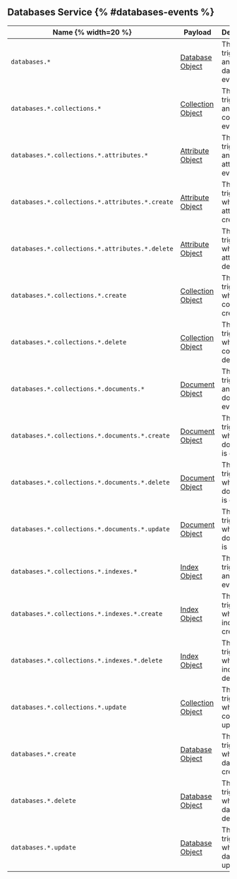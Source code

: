 ## Databases Service {% #databases-events %}

| Name     {% width=20 %}           | Payload                        | Description                             |
| ----------------------------------------- | ------------------------------ | --------------------------------------- |
| `databases.*`                             | [Database Object](/docs/models/database)     | This event triggers on any database event. |
| `databases.*.collections.*`               | [Collection Object](/docs/models/collection) | This event triggers on any collection event. |
| `databases.*.collections.*.attributes.*`  | [Attribute Object](/docs/models/attribute)   | This event triggers on any attributes event. |
| `databases.*.collections.*.attributes.*.create` | [Attribute Object](/docs/models/attribute)   | This event triggers when an attribute is created. |
| `databases.*.collections.*.attributes.*.delete` | [Attribute Object](/docs/models/attribute)   | This event triggers when an attribute is deleted. |
| `databases.*.collections.*.create`       | [Collection Object](/docs/models/collection) | This event triggers when a collection is created. |
| `databases.*.collections.*.delete`       | [Collection Object](/docs/models/collection) | This event triggers when a collection is deleted. |
| `databases.*.collections.*.documents.*`  | [Document Object](/docs/models/document)     | This event triggers on any documents event. |
| `databases.*.collections.*.documents.*.create` | [Document Object](/docs/models/document)     | This event triggers when a document is created. |
| `databases.*.collections.*.documents.*.delete` | [Document Object](/docs/models/document)     | This event triggers when a document is deleted. |
| `databases.*.collections.*.documents.*.update` | [Document Object](/docs/models/document)     | This event triggers when a document is updated. |
| `databases.*.collections.*.indexes.*`     | [Index Object](/docs/models/index)         | This event triggers on any indexes event. |
| `databases.*.collections.*.indexes.*.create` | [Index Object](/docs/models/index)         | This event triggers when an index is created. |
| `databases.*.collections.*.indexes.*.delete` | [Index Object](/docs/models/index)         | This event triggers when an index is deleted. |
| `databases.*.collections.*.update`        | [Collection Object](/docs/models/collection) | This event triggers when a collection is updated. |
| `databases.*.create`                     | [Database Object](/docs/models/database)     | This event triggers when a database is created. |
| `databases.*.delete`                     | [Database Object](/docs/models/database)     | This event triggers when a database is deleted. |
| `databases.*.update`                     | [Database Object](/docs/models/database)     | This event triggers when a database is updated. |
